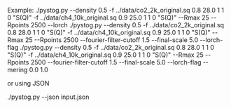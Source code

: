 Example:
./pystog.py --density 0.5 -f ../data/co2_2k_original.sq 0.8 28.0 1 1 0 "S(Q)" -f ../data/ch4_10k_original.sq 0.9 25.0 1 1 0 "S(Q)" --Rmax 25 --Rpoints 2500 --lorch
./pystog.py --density 0.5 -f ../data/co2_2k_original.sq 0.8 28.0 1 1 0 "S(Q)" -f ../data/ch4_10k_original.sq 0.9 25.0 1 1 0 "S(Q)" --Rmax 25 --Rpoints 2500 --fourier-filter-cutoff 1.5 --final-scale 5.0 --lorch-flag
./pystog.py --density 0.5 -f ../data/co2_2k_original.sq 0.8 28.0 1 1 0 "S(Q)" -f ../data/ch4_10k_original.sq 0.9 25.0 1 1 0 "S(Q)" --Rmax 25 --Rpoints 2500 --fourier-filter-cutoff 1.5 --final-scale 5.0 --lorch-flag --mering 0.0 1.0

or using JSON

./pystog.py --json input.json
